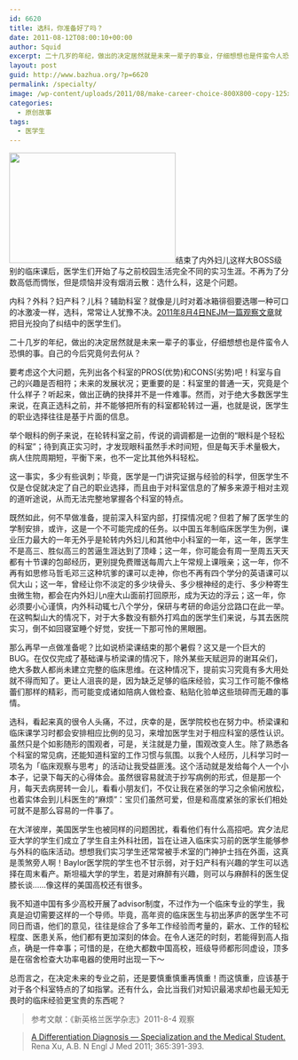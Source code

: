 ```yaml
---
id: 6620
title: 选科，你准备好了吗？
date: 2011-08-12T08:00:10+00:00
author: Squid
excerpt: 二十几岁的年纪，做出的决定居然就是未来一辈子的事业，仔细想想也是件蛮令人恐惧的事。内科？外科？妇产科？儿科？辅助科室？就像是儿时对着冰柜徘徊要选哪一种可口的冰激凌一样，选科，常常让人犹豫不决。这个世界性难题该如何解决？
layout: post
guid: http://www.bazhua.org/?p=6620
permalink: /specialty/
image: /wp-content/uploads/2011/08/make-career-choice-800X800-copy-125x125.jpg
categories:
  - 原创故事
tags:
  - 医学生
---
```

[<img class="alignright size-medium wp-image-6625" title="make-career-choice-800X800 copy" src="/wp-content/uploads/2011/08/make-career-choice-800X800-copy-300x199.jpg" alt="" width="300" height="199" srcset="/wp-content/uploads/2011/08/make-career-choice-800X800-copy-300x200.jpg 300w, /wp-content/uploads/2011/08/make-career-choice-800X800-copy-150x99.jpg 150w, /wp-content/uploads/2011/08/make-career-choice-800X800-copy-360x240.jpg 360w, /wp-content/uploads/2011/08/make-career-choice-800X800-copy-600x400.jpg 600w, /wp-content/uploads/2011/08/make-career-choice-800X800-copy.jpg 800w" sizes="(max-width: 300px) 100vw, 300px" />](/wp-content/uploads/2011/08/make-career-choice-800X800-copy.jpg)结束了内外妇儿这样大BOSS级别的临床课后，医学生们开始了与之前校园生活完全不同的实习生涯。不再为了分数高低而惆怅，但是烦恼并没有烟消云散：选什么科，这是个问题。

内科？外科？妇产科？儿科？辅助科室？就像是儿时对着冰箱徘徊要选哪一种可口的冰激凌一样，选科，常常让人犹豫不决。[2011年8月4日NEJM一篇观察文章](http://www.nejm.org/doi/full/10.1056/NEJMp1105004)就把目光投向了纠结中的医学生们。

二十几岁的年纪，做出的决定居然就是未来一辈子的事业，仔细想想也是件蛮令人恐惧的事。自己的今后究竟何去何从？
  
要考虑这个大问题，先列出各个科室的PROS(优势)和CONS(劣势)吧！科室与自己的兴趣是否相符；未来的发展状况；更重要的是：科室里的普通一天，究竟是个什么样子？听起来，做出正确的抉择并不是一件难事。然而，对于绝大多数医学生来说，在真正选科之前，并不能够把所有的科室都轮转过一遍，也就是说，医学生的职业选择往往是基于片面的信息。
  
举个眼科的例子来说，在轮转科室之前，传说的调调都是一边倒的“眼科是个轻松的科室”；待到真正实习时，才发现眼科虽然手术时间短，但是每天手术量极大，病人住院周期短，平衡下来，也不一定比其他外科轻松。
  
这一事实，多少有些讽刺；毕竟，医学是一门讲究证据与经验的科学，但医学生不仅是仓促就决定了自己的职业选择，而且由于对科室信息的了解多来源于相对主观的道听途说，从而无法完整地掌握各个科室的特点。

既然如此，何不早做准备，提前深入科室内部，打探情况呢？但若了解了医学生的学制安排，或许，这是一个不可能完成的任务。以中国五年制临床医学生为例，课业压力最大的一年无外乎是轮转内外妇儿和其他中小科室的一年，这一年，医学生不是高三、胜似高三的苦逼生涯达到了顶峰；这一年，你可能会有周一至周五天天都有十节课的包邮经历，更别提免费赠送每周六上午常规上课哦亲；这一年，你不再有如思修马哲毛邓三这种坑爹的课可以走神，你也不再有四个学分的英语课可以侃大山；这一年，曾经让你不淡定的多少块骨头、多少根神经的走行、多少种寄生虫微生物，都会在内外妇儿n座大山面前打回原形，成为天边的浮云；这一年，你必须要小心谨慎，内外科动辄七八个学分，保研与考研的命运分岔路口在此一举。在这鸭梨山大的情况下，对于大多数没有额外打鸡血的医学生们来说，与其去医院实习，倒不如回寝室睡个好觉，安抚一下那可怜的黑眼圈。

那么再早一点做准备呢？比如说桥梁课结束的那个暑假？这又是一个巨大的BUG。在仅仅完成了基础课与桥梁课的情况下，除外某些天赋迥异的谢耳朵们，绝大多数人都尚未建立完整的临床思维。在这种情况下，提前实习究竟有多大用处就不得而知了。更让人沮丧的是，因为缺乏足够的临床经验，实习工作可能不像格蕾们那样的精彩，而可能变成诸如陪病人做检查、粘贴化验单这些琐碎而无趣的事情。

选科，看起来真的很令人头痛，不过，庆幸的是，医学院校也在努力中。桥梁课和临床课学习时都会安排相应比例的见习，来增加医学生对于相应科室的感性认识。虽然只是个如影随形的围观者，可是，关注就是力量，围观改变人生。除了熟悉各个科室的常见病，还能知道科室的工作习惯与氛围。以我个人经历，儿科学习时一项名为「临床观察与思考」的活动让我受益匪浅。这个活动就是发给每个人一个小本子，记录下每天的心得体会。虽然很容易就流于抄写病例的形式，但是那一个月，每天去病房转一会儿，看看小朋友们，不仅让我在紧张的学习之余偷闲放松，也着实体会到儿科医生的“麻烦”：宝贝们虽然可爱，但是和高度紧张的家长们相处可就不是那么容易的一件事了。

在大洋彼岸，美国医学生也被同样的问题困扰，看看他们有什么高招吧。宾夕法尼亚大学的学生们成立了学生自主外科社团，旨在让进入临床实习前的医学生能够参与外科的临床活动。想想我们实习学生还常常被手术室的门神护士挡在外面，这真是羡煞旁人啊！Baylor医学院的学生也不甘示弱，对于妇产科有兴趣的学生可以选择在周末看产。斯坦福大学的学生，若是对麻醉有兴趣，则可以与麻醉科的医生促膝长谈……像这样的美国高校还有很多。

我不知道中国有多少高校开展了advisor制度，不过作为一个临床专业的学生，我真是迫切需要这样的一个导师。毕竟，高年资的临床医生与初出茅庐的医学生不可同日而语，他们的意见，往往是综合了多年工作经验而考量的，薪水、工作的轻松程度、医患关系，他们都有更加深刻的体会。在令人迷茫的时刻，若能得到高人指点，确是一件幸事；可惜的是，在绝大都数中国高校，班级导师都形同虚设，顶多是在宿舍检查大功率电器的使用时出现一下～

总而言之，在决定未来的专业之前，还是要慎重慎重再慎重！而这慎重，应该基于对于各个科室特点的了如指掌。还有什么，会比当我们对知识最渴求却也最无知无畏时的临床经验更宝贵的东西呢？

> 参考文献：《新英格兰医学杂志》2011-8-4 观察
  
> [A Differentiation Diagnosis — Specialization and the Medical Student.](http://www.nejm.org/doi/full/10.1056/NEJMp1105004) Rena Xu, A.B. N Engl J Med 2011; 365:391-393.

